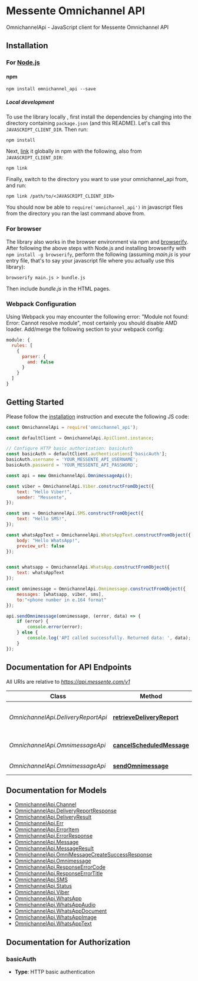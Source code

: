 # Messente Omnichannel API

OmnichannelApi - JavaScript client for Messente Omnichannel API

## Installation

### For [Node.js](https://nodejs.org/)

#### npm

```shell
npm install omnichannel_api --save
```

##### Local development

To use the library locally , first install the dependencies by changing
into the directory containing `package.json` (and this README). Let's call this `JAVASCRIPT_CLIENT_DIR`. Then run:

```shell
npm install
```

Next, [link](https://docs.npmjs.com/cli/link) it globally in npm with the following, also from `JAVASCRIPT_CLIENT_DIR`:

```shell
npm link
```

Finally, switch to the directory you want to use your omnichannel_api from, and run:

```shell
npm link /path/to/<JAVASCRIPT_CLIENT_DIR>
```

You should now be able to `require('omnichannel_api')` in javascript files from the directory you ran the last 
command above from.

### For browser

The library also works in the browser environment via npm and [browserify](http://browserify.org/). After following
the above steps with Node.js and installing browserify with `npm install -g browserify`,
perform the following (assuming *main.js* is your entry file, that's to say your javascript file where you actually 
use this library):

```shell
browserify main.js > bundle.js
```

Then include *bundle.js* in the HTML pages.

### Webpack Configuration

Using Webpack you may encounter the following error: "Module not found: Error:
Cannot resolve module", most certainly you should disable AMD loader. Add/merge
the following section to your webpack config:

```javascript
module: {
  rules: [
    {
      parser: {
        amd: false
      }
    }
  ]
}
```

## Getting Started

Please follow the [installation](#installation) instruction and execute the following JS code:

```javascript
const OmnichannelApi = require('omnichannel_api');

const defaultClient = OmnichannelApi.ApiClient.instance;

// Configure HTTP basic authorization: basicAuth
const basicAuth = defaultClient.authentications['basicAuth'];
basicAuth.username = 'YOUR_MESSENTE_API_USERNAME';
basicAuth.password = 'YOUR_MESSENTE_API_PASSWORD';

const api = new OmnichannelApi.OmnimessageApi();

const viber = OmnichannelApi.Viber.constructFromObject({
    text: "Hello Viber!",
    sender: "Messente",
});

const sms = OmnichannelApi.SMS.constructFromObject({
    text: "Hello SMS!",
});

const whatsAppText = OmnichannelApi.WhatsAppText.constructFromObject({
    body: "Hello WhatsApp!",
    preview_url: false
});


const whatsapp = OmnichannelApi.WhatsApp.constructFromObject({
    text: whatsAppText
});

const omnimessage = OmnichannelApi.Omnimessage.constructFromObject({
    messages: [whatsapp, viber, sms],
    to:"<phone number in e.164 format"
});

api.sendOmnimessage(omnimessage, (error, data) => {
    if (error) {
        console.error(error);
    } else {
        console.log('API called successfully. Returned data: ', data);
    }
});

```

## Documentation for API Endpoints

All URIs are relative to *https://api.messente.com/v1*

Class | Method | HTTP request | Description
------------ | ------------- | ------------- | -------------
*OmnichannelApi.DeliveryReportApi* | [**retrieveDeliveryReport**](docs/DeliveryReportApi.md#retrieveDeliveryReport) | **GET** /omnimessage/{omnimessage_id}/status | Retrieves the delivery report for the Omnimessage
*OmnichannelApi.OmnimessageApi* | [**cancelScheduledMessage**](docs/OmnimessageApi.md#cancelScheduledMessage) | **DELETE** /omnimessage/{omnimessage_id} | Cancels a scheduled Omnimessage
*OmnichannelApi.OmnimessageApi* | [**sendOmnimessage**](docs/OmnimessageApi.md#sendOmnimessage) | **POST** /omnimessage | Sends an Omnimessage


## Documentation for Models

 - [OmnichannelApi.Channel](docs/Channel.md)
 - [OmnichannelApi.DeliveryReportResponse](docs/DeliveryReportResponse.md)
 - [OmnichannelApi.DeliveryResult](docs/DeliveryResult.md)
 - [OmnichannelApi.Err](docs/Err.md)
 - [OmnichannelApi.ErrorItem](docs/ErrorItem.md)
 - [OmnichannelApi.ErrorResponse](docs/ErrorResponse.md)
 - [OmnichannelApi.Message](docs/Message.md)
 - [OmnichannelApi.MessageResult](docs/MessageResult.md)
 - [OmnichannelApi.OmniMessageCreateSuccessResponse](docs/OmniMessageCreateSuccessResponse.md)
 - [OmnichannelApi.Omnimessage](docs/Omnimessage.md)
 - [OmnichannelApi.ResponseErrorCode](docs/ResponseErrorCode.md)
 - [OmnichannelApi.ResponseErrorTitle](docs/ResponseErrorTitle.md)
 - [OmnichannelApi.SMS](docs/SMS.md)
 - [OmnichannelApi.Status](docs/Status.md)
 - [OmnichannelApi.Viber](docs/Viber.md)
 - [OmnichannelApi.WhatsApp](docs/WhatsApp.md)
 - [OmnichannelApi.WhatsAppAudio](docs/WhatsAppAudio.md)
 - [OmnichannelApi.WhatsAppDocument](docs/WhatsAppDocument.md)
 - [OmnichannelApi.WhatsAppImage](docs/WhatsAppImage.md)
 - [OmnichannelApi.WhatsAppText](docs/WhatsAppText.md)


## Documentation for Authorization


### basicAuth

- **Type**: HTTP basic authentication

